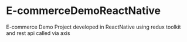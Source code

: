 # E-commerceDemoReactNative
E-commerce Demo Project developed in ReactNative using redux toolkit and rest api called via axis
